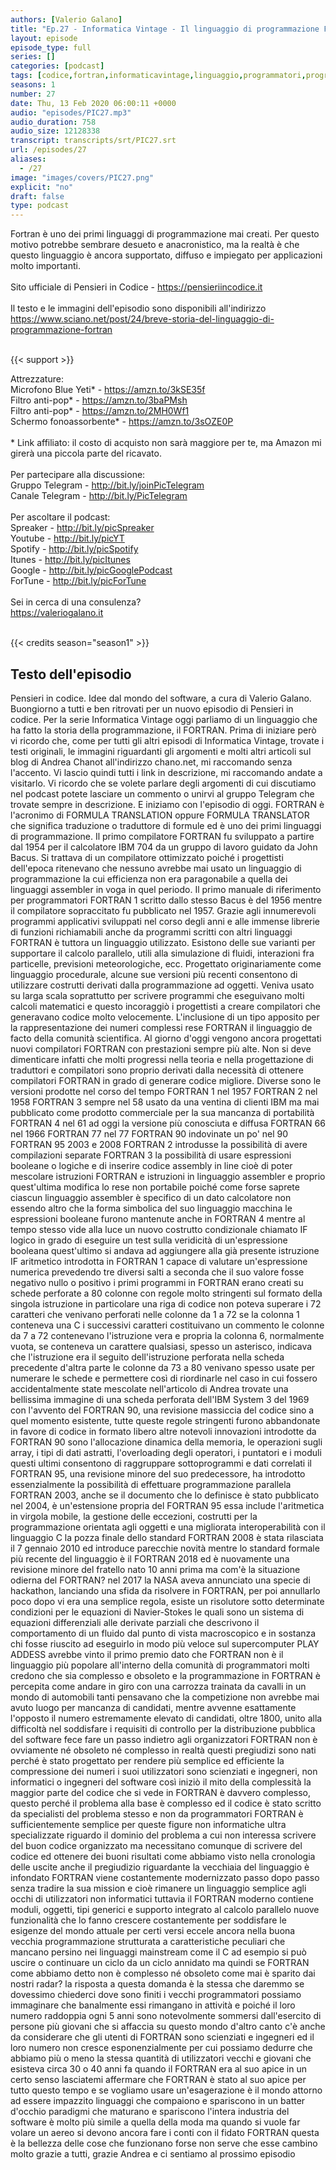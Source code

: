 ```yaml
---
authors: [Valerio Galano]
title: "Ep.27 - Informatica Vintage - Il linguaggio di programmazione Fortran"
layout: episode
episode_type: full
series: []
categories: [podcast]
tags: [codice,fortran,informaticavintage,linguaggio,programmatori,programmazione]
seasons: 1
number: 27
date: Thu, 13 Feb 2020 06:00:11 +0000
audio: "episodes/PIC27.mp3"
audio_duration: 758
audio_size: 12128338
transcript: transcripts/srt/PIC27.srt
url: /episodes/27
aliases: 
  - /27
image: "images/covers/PIC27.png"
explicit: "no"
draft: false
type: podcast
---
```

Fortran è uno dei primi linguaggi di programmazione mai creati. Per questo motivo potrebbe sembrare desueto e anacronistico, ma la realtà è che questo linguaggio è ancora supportato, diffuso e impiegato per applicazioni molto importanti.<br /><br />Sito ufficiale di Pensieri in Codice - <a href="https://pensieriincodice.it" rel="noopener">https://pensieriincodice.it</a> <br /><br />Il testo e le immagini dell'episodio sono disponibili all'indirizzo <a href="https://www.sciano.net/post/24/breve-storia-del-linguaggio-di-programmazione-fortran" rel="noopener">https://www.sciano.net/post/24/breve-storia-del-linguaggio-di-programmazione-fortran</a> <br /><br />

{{< support >}}

Attrezzature:<br />Microfono Blue Yeti* - <a href="https://amzn.to/3kSE35f" rel="noopener">https://amzn.to/3kSE35f</a>  <br />Filtro anti-pop* - <a href="https://amzn.to/3baPMsh" rel="noopener">https://amzn.to/3baPMsh</a>  <br />Filtro anti-pop* - <a href="https://amzn.to/2MH0Wf1" rel="noopener">https://amzn.to/2MH0Wf1</a>  <br />Schermo fonoassorbente* - <a href="https://amzn.to/3sOZE0P" rel="noopener">https://amzn.to/3sOZE0P</a>  <br /><br />* Link affiliato: il costo di acquisto non sarà maggiore per te, ma Amazon mi girerà una piccola parte del ricavato. <br /><br />Per partecipare alla discussione:<br />Gruppo Telegram - <a href="http://bit.ly/joinPicTelegram" rel="noopener">http://bit.ly/joinPicTelegram</a> <br />Canale Telegram - <a href="http://bit.ly/PicTelegram" rel="noopener">http://bit.ly/PicTelegram</a> <br /><br />Per ascoltare il podcast:<br />Spreaker - <a href="http://bit.ly/picSpreaker" rel="noopener">http://bit.ly/picSpreaker</a> <br />Youtube - <a href="http://bit.ly/picYT" rel="noopener">http://bit.ly/picYT</a> <br />Spotify - <a href="http://bit.ly/picSpotify" rel="noopener">http://bit.ly/picSpotify</a> <br />Itunes - <a href="http://bit.ly/picItunes" rel="noopener">http://bit.ly/picItunes</a> <br />Google - <a href="http://bit.ly/picGooglePodcast" rel="noopener">http://bit.ly/picGooglePodcast</a> <br />ForTune - <a href="http://bit.ly/picForTune" rel="noopener">http://bit.ly/picForTune</a> <br /><br />Sei in cerca di una consulenza?<br /><a href="https://valeriogalano.it" rel="noopener">https://valeriogalano.it</a> <br /><br />

{{< credits season="season1" >}}

<!-- more -->

## Testo dell'episodio

Pensieri in codice. Idee dal mondo del software, a cura di Valerio Galano.
Buongiorno a tutti e ben ritrovati per un nuovo episodio di Pensieri in codice.
Per la serie Informatica Vintage oggi parliamo di un linguaggio che ha fatto la storia della programmazione, il FORTRAN.
Prima di iniziare però vi ricordo che, come per tutti gli altri episodi di Informatica Vintage,
trovate i testi originali, le immagini riguardanti gli argomenti e molti altri articoli sul blog di Andrea Chanot all'indirizzo chano.net, mi raccomando senza l'accento.
Vi lascio quindi tutti i link in descrizione, mi raccomando andate a visitarlo.
Vi ricordo che se volete parlare degli argomenti di cui discutiamo nel podcast potete lasciare un commento o unirvi al gruppo Telegram che trovate sempre in descrizione.
E iniziamo con l'episodio di oggi.
FORTRAN è l'acronimo di FORMULA TRANSLATION oppure FORMULA TRANSLATOR che significa traduzione o traduttore di formule ed è uno dei primi linguaggi di programmazione.
Il primo compilatore FORTRAN fu sviluppato a partire dal 1954 per il calcolatore IBM 704 da un gruppo di lavoro guidato da John Bacus.
Si trattava di un compilatore ottimizzato poiché i progettisti dell'epoca ritenevano che nessuno avrebbe mai usato un linguaggio di programmazione la cui efficienza non era paragonabile a quella dei linguaggi assembler in voga in quel periodo.
Il primo manuale di riferimento per programmatori FORTRAN 1 scritto dallo stesso Bacus è del 1956 mentre il compilatore sopraccitato fu pubblicato nel 1957.
Grazie agli innumerevoli programmi applicativi sviluppati nel corso degli anni e alle immense librerie di funzioni richiamabili anche da programmi scritti con altri linguaggi FORTRAN è tuttora un linguaggio utilizzato.
Esistono delle sue varianti per supportare il calcolo parallelo, utili alla simulazione di fluidi, interazioni fra particelle, previsioni meteorologiche, ecc.
Progettato originariamente come linguaggio procedurale, alcune sue versioni più recenti consentono di utilizzare costrutti derivati dalla programmazione ad oggetti.
Veniva usato su larga scala soprattutto per scrivere programmi che eseguivano molti calcoli matematici e questo incoraggiò i progettisti a creare compilatori che generavano codice molto velocemente.
L'inclusione di un tipo apposito per la rappresentazione dei numeri complessi rese FORTRAN il linguaggio de facto della comunità scientifica.
Al giorno d'oggi vengono ancora progettati nuovi compilatori FORTRAN con prestazioni sempre più alte.
Non si deve dimenticare infatti che molti progressi nella teoria e nella progettazione di traduttori e compilatori sono proprio derivati dalla necessità di ottenere compilatori FORTRAN in grado di generare codice migliore.
Diverse sono le versioni prodotte nel corso del tempo FORTRAN 1 nel 1957 FORTRAN 2 nel 1958 FORTRAN 3 sempre nel 58 usato da una ventina di clienti IBM ma mai pubblicato come prodotto commerciale per la sua mancanza di portabilità
FORTRAN 4 nel 61 ad oggi la versione più conosciuta e diffusa FORTRAN 66 nel 1966 FORTRAN 77 nel 77 FORTRAN 90 indovinate un po' nel 90 FORTRAN 95 2003 e 2008
FORTRAN 2 introdusse la possibilità di avere compilazioni separate FORTRAN 3 la possibilità di usare espressioni booleane o logiche e di inserire codice assembly in line cioè di poter mescolare istruzioni FORTRAN e istruzioni in linguaggio assembler
e proprio quest'ultima modifica lo rese non portabile poiché come forse saprete ciascun linguaggio assembler è specifico di un dato calcolatore non essendo altro che la forma simbolica del suo linguaggio macchina
le espressioni booleane furono mantenute anche in FORTRAN 4 mentre al tempo stesso vide alla luce un nuovo costrutto condizionale chiamato IF logico in grado di eseguire un test sulla veridicità di un'espressione booleana
quest'ultimo si andava ad aggiungere alla già presente istruzione IF aritmetico introdotta in FORTRAN 1 capace di valutare un'espressione numerica prevedendo tre diversi salti a seconda che il suo valore fosse negativo nullo o positivo
i primi programmi in FORTRAN erano creati su schede perforate a 80 colonne con regole molto stringenti sul formato della singola istruzione
in particolare una riga di codice non poteva superare i 72 caratteri che venivano perforati nelle colonne da 1 a 72
se la colonna 1 conteneva una C i successivi caratteri costituivano un commento
le colonne da 7 a 72 contenevano l'istruzione vera e propria
la colonna 6, normalmente vuota, se conteneva un carattere qualsiasi, spesso un asterisco, indicava che l'istruzione era il seguito dell'istruzione perforata nella scheda precedente
d'altra parte le colonne da 73 a 80 venivano spesso usate per numerare le schede e permettere così di riordinarle nel caso in cui fossero accidentalmente state mescolate
nell'articolo di Andrea trovate una bellissima immagine di una scheda perforata dell'IBM System 3 del 1969
con l'avvento del FORTRAN 90, una revisione massiccia del codice sino a quel momento esistente, tutte queste regole stringenti furono abbandonate in favore di codice in formato libero
altre notevoli innovazioni introdotte da FORTRAN 90 sono l'allocazione dinamica della memoria, le operazioni sugli array, i tipi di dati astratti, l'overloading degli operatori, i puntatori e i moduli
questi ultimi consentono di raggruppare sottoprogrammi e dati correlati
il FORTRAN 95, una revisione minore del suo predecessore, ha introdotto essenzialmente la possibilità di effettuare programmazione parallela
FORTRAN 2003, anche se il documento che lo definisce è stato pubblicato nel 2004, è un'estensione propria del FORTRAN 95
essa include l'aritmetica in virgola mobile, la gestione delle eccezioni, costrutti per la programmazione orientata agli oggetti e una migliorata interoperabilità con il linguaggio C
la pozza finale dello standard FORTRAN 2008 è stata rilasciata il 7 gennaio 2010 ed introduce parecchie novità
mentre lo standard formale più recente del linguaggio è il FORTRAN 2018 ed è nuovamente una revisione minore del fratello nato 10 anni prima
ma com'è la situazione odierna del FORTRAN?
nel 2017 la NASA aveva annunciato una specie di hackathon, lanciando una sfida da risolvere in FORTRAN, per poi annullarlo poco dopo
vi era una semplice regola, esiste un risolutore sotto determinate condizioni per le equazioni di Navier-Stokes
le quali sono un sistema di equazioni differenziali alle derivate parziali che descrivono il comportamento di un fluido dal punto di vista macroscopico
e in sostanza chi fosse riuscito ad eseguirlo in modo più veloce sul supercomputer PLAY ADDESS avrebbe vinto il primo premio
dato che FORTRAN non è il linguaggio più popolare all'interno della comunità di programmatori
molti credono che sia complesso e obsoleto e la programmazione in FORTRAN è percepita come andare in giro con una carrozza trainata da cavalli in un mondo di automobili
tanti pensavano che la competizione non avrebbe mai avuto luogo per mancanza di candidati, mentre avvenne esattamente l'opposto
il numero estremamente elevato di candidati, oltre 1800, unito alla difficoltà nel soddisfare i requisiti di controllo per la distribuzione pubblica del software
fece fare un passo indietro agli organizzatori
FORTRAN non è ovviamente né obsoleto né complesso
in realtà questi pregiudizi sono nati perché è stato progettato per rendere più semplice ed efficiente la compressione dei numeri
i suoi utilizzatori sono scienziati e ingegneri, non informatici o ingegneri del software
così iniziò il mito della complessità
la maggior parte del codice che si vede in FORTRAN è davvero complesso, questo perché il problema alla base è complesso
ed il codice è stato scritto da specialisti del problema stesso e non da programmatori
FORTRAN è sufficientemente semplice per queste figure non informatiche
ultra specializzate riguardo il dominio del problema a cui non interessa scrivere del buon codice organizzato
ma necessitano comunque di scrivere del codice ed ottenere dei buoni risultati
come abbiamo visto nella cronologia delle uscite anche il pregiudizio riguardante la vecchiaia del linguaggio è infondato
FORTRAN viene costantemente modernizzato passo dopo passo senza tradire la sua mission
e cioè rimanere un linguaggio semplice agli occhi di utilizzatori non informatici
tuttavia il FORTRAN moderno contiene moduli, oggetti, tipi generici e supporto integrato al calcolo parallelo
nuove funzionalità che lo fanno crescere costantemente per soddisfare le esigenze del mondo attuale
per certi versi eccele ancora nella buona vecchia programmazione strutturata
a caratteristiche peculiari che mancano persino nei linguaggi mainstream come il C
ad esempio si può uscire o continuare un ciclo da un ciclo annidato
ma quindi se FORTRAN come abbiamo detto non è complesso né obsoleto
come mai è sparito dai nostri radar?
la risposta a questa domanda è la stessa che daremmo se dovessimo chiederci dove sono finiti i vecchi programmatori
possiamo immaginare che banalmente essi rimangano in attività e poiché il loro numero raddoppia ogni 5 anni
sono notevolmente sommersi dall'esercito di persone più giovani che si affaccia su questo mondo
d'altro canto c'è anche da considerare che gli utenti di FORTRAN sono scienziati e ingegneri
ed il loro numero non cresce esponenzialmente
per cui possiamo dedurre che abbiamo più o meno la stessa quantità di utilizzatori vecchi e giovani
che esisteva circa 30 o 40 anni fa quando il FORTRAN era al suo apice
in un certo senso lasciatemi affermare che FORTRAN è stato al suo apice per tutto questo tempo
e se vogliamo usare un'esagerazione è il mondo attorno ad essere impazzito
linguaggi che compaiono e spariscono in un batter d'occhio
paradigmi che maturano e spariscono
l'intera industria del software è molto più simile a quella della moda
ma quando si vuole far volare un aereo si devono ancora fare i conti con il fidato FORTRAN
questa è la bellezza delle cose che funzionano
forse non serve che esse cambino molto
grazie a tutti, grazie Andrea e ci sentiamo al prossimo episodio


